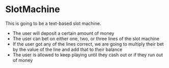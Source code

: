 # SlotMachine

This is going to be a text-based slot machine.
- The user will deposit a certain amount of money
- The user can bet on either one, two, or three lines of the slot machine
- If the user got any of the lines correct, we are going to multiply their bet by the value of the line and add that 
to their balance
- The user is allowed to keep playing until they cash out or if they run out of money
